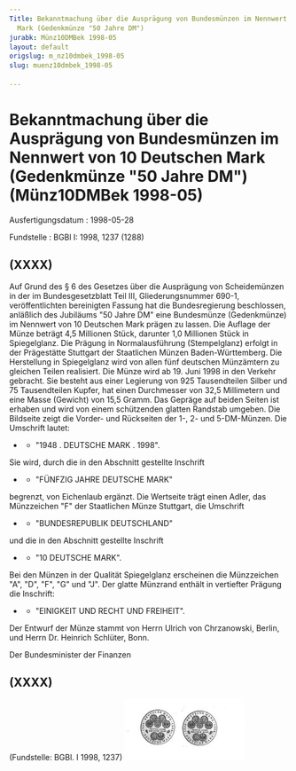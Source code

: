 ```yaml
---
Title: Bekanntmachung über die Ausprägung von Bundesmünzen im Nennwert von 10 Deutschen
  Mark (Gedenkmünze "50 Jahre DM")
jurabk: Münz10DMBek 1998-05
layout: default
origslug: m_nz10dmbek_1998-05
slug: muenz10dmbek_1998-05

---
```


# Bekanntmachung über die Ausprägung von Bundesmünzen im Nennwert von 10 Deutschen Mark (Gedenkmünze "50 Jahre DM") (Münz10DMBek 1998-05)

Ausfertigungsdatum
:   1998-05-28

Fundstelle
:   BGBl I: 1998, 1237 (1288)



## (XXXX)

Auf Grund des § 6 des Gesetzes über die Ausprägung von Scheidemünzen in der im Bundesgesetzblatt Teil III, Gliederungsnummer 690-1, veröffentlichten bereinigten Fassung hat die Bundesregierung beschlossen, anläßlich des Jubiläums "50 Jahre DM" eine Bundesmünze (Gedenkmünze) im Nennwert von 10 Deutschen Mark prägen zu lassen.
Die Auflage der Münze beträgt 4,5 Millionen Stück, darunter 1,0 Millionen Stück in Spiegelglanz. Die Prägung in Normalausführung (Stempelglanz) erfolgt in der Prägestätte Stuttgart der Staatlichen Münzen Baden-Württemberg. Die Herstellung in Spiegelglanz wird von allen fünf deutschen Münzämtern zu gleichen Teilen realisiert.
Die Münze wird ab 19. Juni 1998 in den Verkehr gebracht. Sie besteht aus einer Legierung von 925 Tausendteilen Silber und 75 Tausendteilen Kupfer, hat einen Durchmesser von 32,5 Millimetern und eine Masse (Gewicht) von 15,5 Gramm. Das Gepräge auf beiden Seiten ist erhaben und wird von einem schützenden glatten Randstab umgeben.
Die Bildseite zeigt die Vorder- und Rückseiten der 1-, 2- und 5-DM-Münzen.
Die Umschrift lautet:

*
    *   "1948 . DEUTSCHE MARK . 1998".






Sie wird, durch die in den Abschnitt gestellte Inschrift

*
    *   "FÜNFZIG JAHRE DEUTSCHE MARK"






begrenzt, von Eichenlaub ergänzt.
Die Wertseite trägt einen Adler, das Münzzeichen "F" der Staatlichen Münze Stuttgart, die Umschrift

*
    *   "BUNDESREPUBLIK DEUTSCHLAND"






und die in den Abschnitt gestellte Inschrift

*
    *   "10 DEUTSCHE MARK".






Bei den Münzen in der Qualität Spiegelglanz erscheinen die Münzzeichen "A", "D", "F", "G" und "J".
Der glatte Münzrand enthält in vertiefter Prägung die Inschrift:

*
    *   "EINIGKEIT UND RECHT UND FREIHEIT".






Der Entwurf der Münze stammt von Herrn Ulrich von Chrzanowski, Berlin, und Herrn Dr. Heinrich Schlüter, Bonn.

Der Bundesminister der Finanzen


## (XXXX)

(Fundstelle: BGBl. I 1998, 1237)
![bgbl1_1998_j1237_0010.jpg](bgbl1_1998_j1237_0010.jpg)
